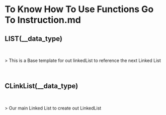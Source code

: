 <h1>To Know How To Use Functions Go To Instruction.md</h1>

<h2><b>LIST(__data_type)</b></h2><br>
<p>> This is a Base template for out linkedList to reference the next Linked List</p><br>

<h2><b>CLinkList(__data_type)</b></h2><br>
<p>> Our main Linked List to create out LinkedList</p><br>

